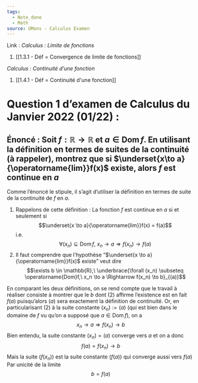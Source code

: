 ```yaml
---
tags:
  - Note_done
  - Math
source: UMons - Calculus Examen
---
```


Link :
_Calculus : Limite de fonctions_
1. [[1.3.1 - Déf = Convergence de limite de fonctions]]

_Calculus : Continuité d’une fonction_
1. [[1.4.1 - Déf = Continuité d'une fonction]]

# Question 1 d’examen de Calculus du Janvier 2022 (01/22) : 
## Énoncé : Soit $f : \mathbb{R} → \mathbb{R}$ et $a ∈ \operatorname{Dom} f$. En utilisant la définition en termes de suites de la continuité (à rappeler),  montrez que si $\underset{x\to a}{\operatorname{lim}}f(x)$ existe, alors $f$ est continue en $a$ 
Comme l’énoncé le stipule, il s’agit d’utiliser la définition en termes de suite de la continuité de $f$ en $a$.
1. Rappelons de cette définition :
	La fonction $f$ est continue en $a$ si et seulement si $$\underset{x \to a}{\operatorname{lim}}f(x) = f(a)$$  i.e. $$\forall (x_n) \subseteq \operatorname{Dom}f,\ x_n \to a \Rightarrow f(x_n) \to f(a)$$
2. Il faut comprendre que l’hypothèse “$\underset{x \to a}{\operatorname{lim}}f(x)$ existe” veut dire $$\exists b \in \mathbb{R},\ \underbrace{\forall (x_n) \subseteq \operatorname{Dom}f,\ x_n \to a \Rightarrow f(x_n) \to b}_{(a)}$$

En comparant les deux définitions, on se rend compte que le travail à réaliser consiste à montrer que le $b$ dont $(2)$ affirme l’existence est en fait $f(a)$ puisqu’alors $(a)$ sera exactement la définition de continuité. 
Or, en particularisant $(2)$ à la suite constante $(x_n) := (a)$ 
(qui est bien dans le domaine de $f$ vu qu’on a supposé que $a ∈ \operatorname{Dom}f$), 
on a $$x_n → a ⇒ f(x_n) → b$$ 
Bien entendu, la suite constante $(x_n)=(a)$ converge vers $a$ et on a donc $$f(a)= f(x_n)→b$$
Mais la suite $(f(x_n))$ est la suite constante $( f (a))$ qui converge aussi vers $f (a)$
Par unicité de la limite $$b = f (a)$$


